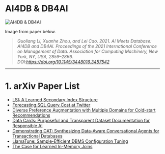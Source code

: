 <!-- prettier-ignore-start -->
<!-- omit in toc -->
# AI4DB & DB4AI
<!-- prettier-ignore-end -->

![AI4DB & DB4AI](https://user-images.githubusercontent.com/9360415/161900753-6c09a13b-19a3-460d-841b-0216a1d19502.png)

Image from paper below.

> _Guoliang Li, Xuanhe Zhou, and Lei Cao. 2021. AI Meets Database: AI4DB and DB4AI. Proceedings of the 2021 International Conference on Management of Data. Association for Computing Machinery, New York, NY, USA, 2859–2866. DOI:https://doi.org/10.1145/3448016.3457542_

---

# 1. arXiv Paper List

- [LSI: A Learned Secondary Index Structure](https://arxiv.org/abs/2205.05769)
- [Forecasting SQL Query Cost at Twitter](https://arxiv.org/abs/2204.05529)
- [Diverse Preference Augmentation with Multiple Domains for Cold-start Recommendations](https://arxiv.org/abs/2204.00327)
- [Data Cards: Purposeful and Transparent Dataset Documentation for Responsible AI](https://arxiv.org/abs/2204.01075)
- [Demonstrating CAT: Synthesizing Data-Aware Conversational Agents for Transactional Databases](https://arxiv.org/abs/2203.14144)
- [LlamaTune: Sample-Efficient DBMS Configuration Tuning](https://arxiv.org/abs/2203.05128)
- [The Case for Learned In-Memory Joins](https://arxiv.org/abs/2111.08824)
